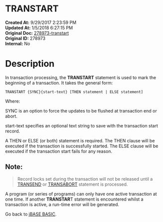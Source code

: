 # TRANSTART

**Created At:** 9/29/2017 2:23:59 PM  
**Updated At:** 1/5/2018 6:27:15 PM  
**Original Doc:** [278973-transtart](https://docs.jbase.com/36868-jbase-basic/278973-transtart)  
**Original ID:** 278973  
**Internal:** No  


# Description

In transaction processing, the **TRANSTART** statement is used to mark the beginning of a transaction. It takes the general form:

```
TRANSTART {SYNC}{start-text} [THEN statement | ELSE statement]
```

Where:

SYNC is an option to force the updates to be flushed at transaction end or abort.

start-text specifies an optional text string to save with the transaction start record.

A THEN or ELSE (or both) statement is required. The THEN clause will be executed if the transaction is successfully started. The ELSE clause will be executed if the transaction start fails for any reason.

## Note: 


> Record locks set during the transaction will not be released until a [TRANSEND](./../transend) or [TRANSABORT](./../transabort) statement is processed.


A program (or series of programs) can only have one active transaction at one time. If another **TRANSTAR**T statement is encountered whilst a transaction is active, a run-time error will be generated.



Go back to [jBASE BASIC](./../jbase-basic-programmers-reference-guide).

